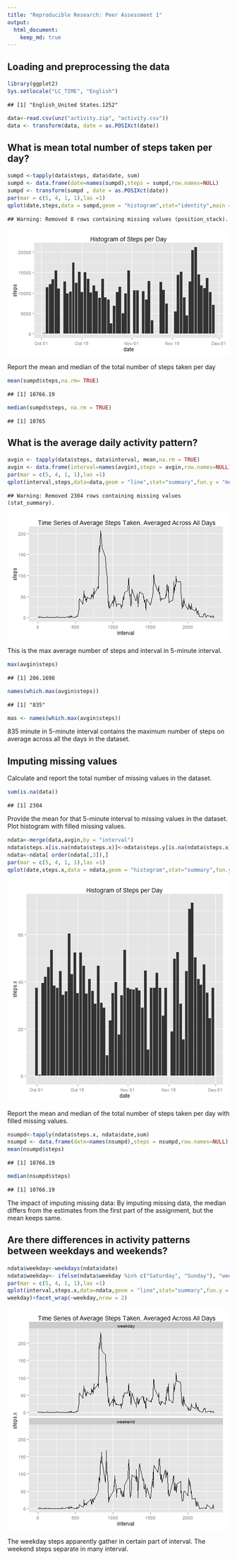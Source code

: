 ```yaml
---
title: "Reproducible Research: Peer Assessment 1"
output: 
  html_document:
    keep_md: true
---
```



## Loading and preprocessing the data

```r
library(ggplot2)
Sys.setlocale("LC_TIME", "English")
```

```
## [1] "English_United States.1252"
```

```r
data<-read.csv(unz("activity.zip", "activity.csv"))
data <- transform(data, date = as.POSIXct(date))
```
## What is mean total number of steps taken per day?

```r
sumpd <-tapply(data$steps, data$date, sum)
sumpd <- data.frame(date=names(sumpd),steps = sumpd,row.names=NULL)
sumpd <- transform(sumpd , date = as.POSIXct(date))
par(mar = c(5, 4, 1, 1),las =1)
qplot(date,steps,data = sumpd,geom = "histogram",stat="identity",main = "Histogram of Steps per Day")
```

```
## Warning: Removed 8 rows containing missing values (position_stack).
```

![plot of chunk histogram](figure/histogram-1.png) 

Report the mean and median of the total number of steps taken per day


```r
mean(sumpd$steps,na.rm= TRUE)
```

```
## [1] 10766.19
```

```r
median(sumpd$steps, na.rm = TRUE)
```

```
## [1] 10765
```


## What is the average daily activity pattern?

```r
avgin <- tapply(data$steps, data$interval, mean,na.rm = TRUE)
avgin <- data.frame(interval=names(avgin),steps = avgin,row.names=NULL)
par(mar = c(5, 4, 1, 1),las =1)
qplot(interval,steps,data=data,geom = "line",stat="summary",fun.y = "mean",main =" Time Series of Average Steps Taken, Averaged Across All Days")
```

```
## Warning: Removed 2304 rows containing missing values (stat_summary).
```

![plot of chunk timeseries](figure/timeseries-1.png) 

This is the max average number of steps and interval in 5-minute interval.

```r
max(avgin$steps)
```

```
## [1] 206.1698
```



```r
names(which.max(avgin$steps))
```

```
## [1] "835"
```

```r
mas <- names(which.max(avgin$steps))
```
835 minute in 5-minute interval contains the maximum number of steps on average across all the days in the dataset.

## Imputing missing values

Calculate and report the total number of missing values in the dataset.

```r
sum(is.na(data))
```

```
## [1] 2304
```

Provide the mean for that 5-minute interval to missing values in the dataset.
Plot histogram with filled missing values.

```r
ndata<-merge(data,avgin,by = "interval")
ndata$steps.x[is.na(ndata$steps.x)]<-ndata$steps.y[is.na(ndata$steps.x)]
ndata<-ndata[ order(ndata[,3]),]
par(mar = c(5, 4, 1, 1),las =1)
qplot(date,steps.x,data = ndata,geom = "histogram",stat="summary",fun.y = "mean",main = "Histogram of Steps per Day")
```

![plot of chunk nafix](figure/nafix-1.png) 

Report the mean and median of the total number of steps taken per day with filled missing values.


```r
nsumpd<-tapply(ndata$steps.x, ndata$date,sum)
nsumpd <- data.frame(date=names(nsumpd),steps = nsumpd,row.names=NULL)
mean(nsumpd$steps)
```

```
## [1] 10766.19
```

```r
median(nsumpd$steps)
```

```
## [1] 10766.19
```
The impact of imputing missing data:
By imputing missing data, 
the median differs from the estimates from the first part of the assignment, 
but the mean keeps same.

## Are there differences in activity patterns between weekdays and weekends?

```r
ndata$weekday<-weekdays(ndata$date)
ndata$weekday<- ifelse(ndata$weekday %in% c("Saturday", "Sunday"), "weekend", "weekday")
par(mar = c(5, 4, 1, 1),las =1)
qplot(interval,steps.x,data=ndata,geom = "line",stat="summary",fun.y = "mean",main =" Time Series of Average Steps Taken, Averaged Across All Days",facets = .~
weekday)+facet_wrap(~weekday,nrow = 2)
```

![plot of chunk plot](figure/plot-1.png) 

The weekday steps apparently gather in certain part of interval.
The weekend steps separate in many interval.

